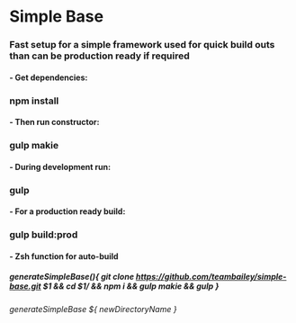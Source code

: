 # Simple Base 
### Fast setup for a simple framework used for quick build outs than can be production ready if required

#### - Get dependencies: 
### npm install
#### - Then run constructor: 
### gulp makie
#### - During development run: 
### gulp 
#### - For a production ready build: 
### gulp build:prod

#### - Zsh function for auto-build
##### generateSimpleBase(){ git clone https://github.com/teambailey/simple-base.git $1 && cd $1/ && npm i && gulp makie && gulp }
###### generateSimpleBase ${ newDirectoryName }
